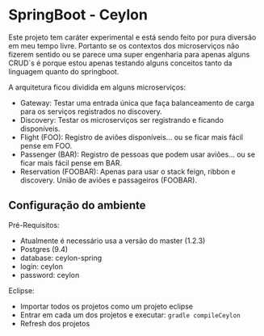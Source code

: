 # SpringBoot - Ceylon

Este projeto tem caráter experimental e está sendo feito por pura diversão em meu tempo livre. Portanto se os contextos dos microserviços não fizerem sentido ou se parece uma super engenharia para apenas alguns CRUD`s é porque estou apenas testando alguns conceitos tanto da linguagem quanto do springboot.

A arquitetura ficou dividida em alguns microserviços:
- Gateway: Testar uma entrada única que faça balanceamento de carga para os serviços registrados no discovery.
- Discovery: Testar os microserviços ser registrando e ficando disponíveis.
- Flight (FOO): Registro de aviões disponíveis... ou se ficar mais fácil pense em FOO.
- Passenger (BAR): Registro de pessoas que podem usar aviões... ou se ficar mais fácil pense em BAR.
- Reservation (FOOBAR): Apenas para usar o stack feign, ribbon e discovery. União de aviões e passageiros (FOOBAR).

## Configuração do ambiente

Pré-Requisitos:
- Atualmente é necessário usa a versão do master (1.2.3)
- Postgres (9.4)
 - database: ceylon-spring 
 - login: ceylon
 - password: ceylon

Eclipse:
- Importar todos os projetos como um projeto eclipse
- Entrar em cada um dos projetos e executar: `gradle compileCeylon`
- Refresh dos projetos

